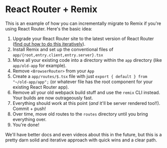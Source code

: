 # React Router + Remix

This is an example of how you can incrementally migrate to Remix if you're using React Router. Here's the basic idea:

1. Upgrade your React Router site to the latest version of React Router ([find out how to do this iteratively](https://www.npmjs.com/package/react-router-dom-v5-compat)).
2. Install Remix and set up the conventional files of `app/{root,entry.client,entry.server}.tsx`
3. Move all your existing code into a directory within the `app` directory (like `app/old-app` for example).
4. Remove `<BrowserRouter>` from your `App`
5. Create a `app/routes/$.tsx` file with just `export { default } from "~/old-app/app";` (or whatever file has the root component for your existing React Router app).
6. Remove all your old webpack build stuff and use the `remix` CLI instead. Your builds are now outrageously fast.
7. Everything should work at this point (_and_ it'll be server rendered too!!). Commit + push!
8. Over time, move old routes to the `routes` directory until you bring everything over.
9. You're done!

We'll have better docs and even videos about this in the future, but this is a pretty darn solid and iterative approach with quick wins and a clear path.
